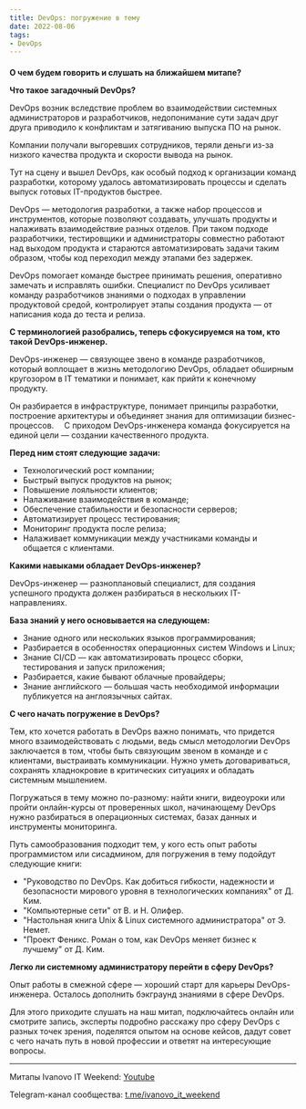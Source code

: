 ```yaml
---
title: DevOps: погружение в тему
date: 2022-08-06
tags:
- DevOps
---
```


#### 

**О чем будем говорить и слушать на ближайшем митапе?**

**Что такое загадочный DevOps?**

DevOps возник вследствие проблем во взаимодействии системных администраторов и разработчиков, недопонимание сути задач друг друга приводило к конфликтам и затягиванию выпуска ПО на рынок.

Компании получали выгоревших сотрудников, теряли деньги из-за низкого качества продукта и скорости вывода на рынок.

Тут на сцену и вышел DevOps, как особый подход к организации команд разработки, которому удалось автоматизировать процессы и сделать выпуск готовых IT-продуктов быстрее.

DevOps — методология разработки, а также набор процессов и инструментов, которые позволяют создавать, улучшать продукты и налаживать взаимодействие разных отделов.
При таком подходе разработчики, тестировщики и администраторы совместно работают над выходом продукта и стараются автоматизировать задачи таким образом, чтобы код переходил между этапами без задержек.

DevOps помогает команде быстрее принимать решения, оперативно замечать и исправлять ошибки.
Специалист по DevOps усиливает команду разработчиков знаниями о подходах в управлении продуктовой средой, контролирует этапы создания продукта — от написания кода до теста и релиза.

**С терминологией разобрались, теперь сфокусируемся на том, кто такой DevOps-инженер.**

DevOps-инженер — связующее звено в команде разработчиков, который воплощает в жизнь методологию DevOps, обладает обширным кругозором в IT тематики и понимает, как прийти к конечному продукту.

Он разбирается в инфраструктуре, понимает принципы разработки, построение архитектуры и объединяет знания для оптимизации бизнес-процессов.
⠀
С приходом DevOps-инженера команда фокусируется на единой цели — создании качественного продукта.

**Перед ним стоят следующие задачи:**

* Технологический рост компании;
* Быстрый выпуск продуктов на рынок;
* Повышение лояльности клиентов;
* Налаживание взаимодействия в команде;
* Обеспечение стабильности и безопасности серверов;
* Автоматизирует процесс тестирования;
* Мониторинг продукта после релиза;
* Налаживает коммуникации между участниками команды и общается с клиентами.

**Какими навыками обладает DevOps-инженер?**

DevOps-инженер — разноплановый специалист, для создания успешного продукта должен разбираться в нескольких IT-направлениях.

**База знаний у него основывается на следующем:**

*  Знание одного или нескольких языков программирования;
*  Разбирается в особенностях операционных систем Windows и Linux;
*  Знание CI/CD — как автоматизировать процесс сборки, тестирования и запуск приложения;
*  Разбирается, какие бывают облачные провайдеры;
*  Знание английского — большая часть необходимой информации публикуется на англоязычных сайтах.

**С чего начать погружение в DevOps?**

Тем, кто хочется работать в DevOps важно понимать, что придется много взаимодействовать с людьми, ведь смысл методологии DevOps заключается в том, чтобы быть связующим звеном в команде и с клиентами, выстраивать коммуникации.
Нужно уметь договариваться, сохранять хладнокровие в критических ситуациях и обладать системным мышлением.

Погружаться в тему можно по-разному: найти книги, видеоуроки или пройти онлайн-курсы от проверенных школ, начинающему DevOps нужно разбираться в операционных системах, базах данных и инструменты мониторинга.

Путь самообразования подходит тем, у кого есть опыт работы программистом или сисадмином, для погружения в тему подойдут следующие книги:

* "Руководство по DevOps. Как добиться гибкости, надежности и безопасности мирового уровня в технологических компаниях" от Д. Ким.
* "Компьютерные сети" от В. и Н. Олифер.
* "Настольная книга Unix & Linux системного администратора" от Э. Немет.
* "Проект Феникс. Роман о том, как DevOps меняет бизнес к лучшему" от Д. Ким.

**Легко ли системному администратору перейти в сферу DevOps?**

Опыт работы в смежной сфере —  хороший старт для карьеры DevOps-инженера.
Осталось дополнить бэкграунд знаниями в сфере DevOps.

Для этого приходите слушать на наш митап, подключайтесь онлайн или смотрите запись, эксперты подробно расскажу про сферу DevOps с разных точек зрения, поделятся опытом на основе кейсов, дадут совет с чего начать путь в новой профессии и ответят на интересующие вопросы.

---

Митапы Ivanovo IT Weekend: [Youtube](https://www.youtube.com/channel/UCvNa9tbtI1_xgiY6F1QvQZQ)

Telegram-канал сообщества: [t.me/ivanovo_it_weekend](https://t.me/ivanovo_it_weekend)

